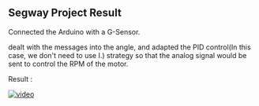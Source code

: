 ## **Segway Project Result**



Connected the Arduino with a G-Sensor.

dealt with the  messages into the angle, and adapted the PID control(In this case, we don't need to use I.) strategy so that the analog signal would be sent to control the RPM of the motor. 



Result :

[![video](https://img.youtube.com/vi/FDu946lYcn0/0.jpg)](https://www.youtube.com/watch?v=FDu946lYcn0)



